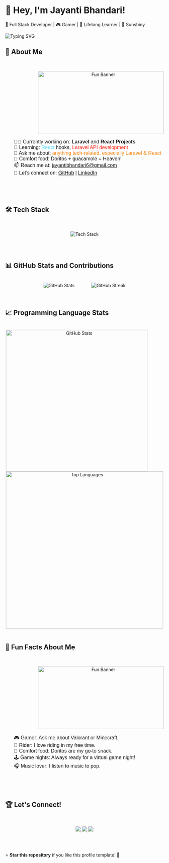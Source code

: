 # 👋 Hey, I'm Jayanti Bhandari!
🚀 Full Stack Developer | 🎮 Gamer | 🌱 Lifelong Learner | 🌟 Sunshiny
<br>

<!-- Animated Typing Text -->
<p>
  <img src="https://readme-typing-svg.demolab.com?font=Fira+Code&size=25&duration=4000&pause=1000&color=FF6347&center=true&width=700&lines=Welcome+to+my+GitHub!;I+I+love+coding+and+building+projects;I+Lets+connect+and+create+something+awesome!" alt="Typing SVG" />
</p>


## 🌟 **About Me**
<br>

<p align="center">
  <img src="https://media.giphy.com/media/JIX9t2j0ZTN9S/giphy.gif"alt="Fun Banner" height="200" width="400" align="right"/>
  
 <ul style="display:inline-block; text-align:left; list-style-type: none; font-family: Arial, sans-serif; font-size: 16px;">
    <li>👨‍💻 Currently working on: <span style="font-weight: bold;">Laravel</span> and <span style="font-weight: bold;">React Projects</span> </li>
    <li>🌱 Learning: <span style="color: #61dafb;">React</span> hooks, <span style="color: #ff2d20;">Laravel API development</span></li>
    <li>💬 Ask me about: <span style="color: #f57c00;">anything tech-related, especially Laravel & React</span></li>
    <li>🍕 Comfort food: Doritos + guacamole = Heaven!</li>
    <li>📫 Reach me at: <a href="mailto:jayantibhandari6@gmail.com">jayantibhandari6@gmail.com</a></li>
    <li>📱 Let’s connect on: 
        <a href="https://github.com/jayantibhandari" target="_blank">GitHub</a> | 
        <a href="https://www.linkedin.com/in/jayantibhandari" target="_blank">LinkedIn</a>
    </li>
</ul>

</p>

<br>
<br>



## 🛠️ **Tech Stack**
<br>

<p align="center">
  <img src="https://skillicons.dev/icons?i=html,css,js,react,python,nodejs,java,github,git,vscode" alt="Tech Stack"/>
</p>

<br>
<br>


## 📊 **GitHub Stats and Contributions**
<br>

<div align="center">
  <!-- GitHub Stats -->
  <img src="https://github-readme-stats.vercel.app/api?username=jayantibhandari&show_icons=true&count_private=true&hide=prs&theme=radical" alt="GitHub Stats" style="display: inline-block; margin-right: 50px;"/>

  <!-- GitHub Streak -->
  <img src="https://github-readme-streak-stats.herokuapp.com/?user=jayantibhandari&theme=radical&date_format=M%20j%5B%2C%20Y%5D" alt="GitHub Streak" style="display: inline-block;"/>
</div>


<br>
<br>


## 📈 **Programming Language Stats**
<br>

<div align="center">
  <!-- GitHub Stats -->
  <img src="https://i.giphy.com/media/v1.Y2lkPTc5MGI3NjExbWRycTAxZzAwdnMzcGJ3N3NnOW9mMXN5MnVjZHVyajEyc3I0cW13aiZlcD12MV9pbnRlcm5hbF9naWZfYnlfaWQmY3Q9Zw/RbDKaczqWovIugyJmW/giphy.gif" alt="GitHub Stats" style="display: inline-block; margin-right: 50px;" width="450"/>

  <!-- GitHub Streak -->
  <img src="https://github-readme-stats.vercel.app/api/top-langs/?username=jayantibhandari&layout=compact&theme=radical" alt="Top Languages" style="display: inline-block;" width="500"/>

</div>
<br>

## 💬 **Fun Facts About Me**
<br>
<p align="center">
  <img src="https://i.giphy.com/media/v1.Y2lkPTc5MGI3NjExYjN6Nmp2cHlqZ3l5YXZ1OXRuMjc4a2p0NjV0cWpoMG1sM2ppZGI0eCZlcD12MV9pbnRlcm5hbF9naWZfYnlfaWQmY3Q9Zw/2PWBLDJ2KtB1X6o9vY/giphy.gif" alt="Fun Banner" height='200' width="400" align="right" />
  
<ul style="display:inline-block; text-align:left; list-style-type: none; font-family: Arial, sans-serif; font-size: 16px;">
    <li>🎮 Gamer: Ask me about Valorant or Minecraft.</li>
    <li>🚴 Rider: I love riding in my free time.</li>
    <li>🍕 Comfort food: Doritos are my go-to snack.</li>
    <li>🕹️ Game nights: Always ready for a virtual game night!</li>
    <li>🎧 Music lover: I listen to music to pop.</li>
</ul>


</p>

<br>
<br>



## 🏆 **Let's Connect!**
<br>
<p align="center">
  <a href="https://github.com/jayantibhandari">
    <img src="https://img.shields.io/badge/GitHub-%23121011.svg?&style=for-the-badge&logo=github&logoColor=white" />
  </a>
  <a href="https://linkedin.com/in/jayantibhandari">
    <img src="https://img.shields.io/badge/LinkedIn-%230077B5.svg?&style=for-the-badge&logo=linkedin&logoColor=white" />
  </a>
  <a href="mailto:your.jayantibhandari6@example.com">
    <img src="https://img.shields.io/badge/Email-%23121011.svg?&style=for-the-badge&logo=gmail&logoColor=white" />
  </a>
</p>
<br>
<br>

⭐ **Star this repository** if you like this profile template! 🎉
